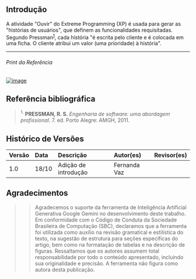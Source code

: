 ## Introdução

A atividade "Ouvir" do Extreme Programming (XP) é usada para gerar as "histórias de usuários", que definem as funcionalidades requisitadas. Segundo Pressman<sup>[1](#ref-1)</sup>, cada história "é escrita pelo cliente e é colocada em uma ficha. O cliente atribui um valor (uma prioridade) à história". 

---

###### Print da Referência 

<a href="https://imgbb.com/"><img src="https://i.ibb.co/fV8V5mPK/image.png" alt="image" border="0"></a>

## Referência bibliográfica 

<a id="ref-1"></a>

> <sup>1.</sup> **PRESSMAN, R. S.** *Engenharia de software: uma abordagem profissional*. 7. ed. Porto Alegre: AMGH, 2011.


## Histórico de Versões

| Versão | Data | Descrição | Autor(es) | Revisor(es) |
|:-------|:-----|:-----------|:------------|:-------------|
| 1.0 | 18/10 | Adição de introdução | Fernanda Vaz | |

## Agradecimentos

>>Agradecemos o suporte da ferramenta de Inteligência Artificial Generativa Google Gemini no desenvolvimento deste trabalho. Em conformidade com o Código de Conduta da Sociedade Brasileira de Computação (SBC), declaramos que a ferramenta foi utilizada como auxílio na revisão gramatical e estilística do texto, na sugestão de estrutura para seções específicas do artigo, bem como na formatação de tabelas e na descrição de figuras. Ressaltamos que os autores assumem total responsabilidade por todo o conteúdo apresentado, incluindo sua originalidade e precisão. A ferramenta não figura como autora desta publicação.